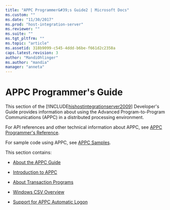 ```yaml
---
title: "APPC Programmer&#39;s Guide2 | Microsoft Docs"
ms.custom: ""
ms.date: "11/30/2017"
ms.prod: "host-integration-server"
ms.reviewer: ""
ms.suite: ""
ms.tgt_pltfrm: ""
ms.topic: "article"
ms.assetid: 318b9099-c545-4ddd-b6be-f661d2c2358a
caps.latest.revision: 3
author: "MandiOhlinger"
ms.author: "mandia"
manager: "anneta"
---
```

# APPC Programmer&#39;s Guide
This section of the [!INCLUDE[hishostintegrationserver2009](../includes/hishostintegrationserver2009-md.md)] Developer's Guide provides information about using the Advanced Program-to-Program Communications (APPC) in a distributed processing environment.  
  
 For API references and other technical information about APPC, see [APPC Programmer's Reference](./appc-programmer-s-reference]1.md).  
  
 For sample code using APPC, see [APPC Samples](../HIS2010/appc-samples.md).  
  
 This section contains:  
  
-   [About the APPC Guide](../core/appc-guide2.md)  
  
-   [Introduction to APPC](../core/introduction-to-appc2.md)  
  
-   [About Transaction Programs](../core/transaction-programs-overview1.md)  
  
-   [Windows CSV Overview](../core/windows-csv-overview2.md)  
  
-   [Support for APPC Automatic Logon](../core/support-for-appc-automatic-logon2.md)